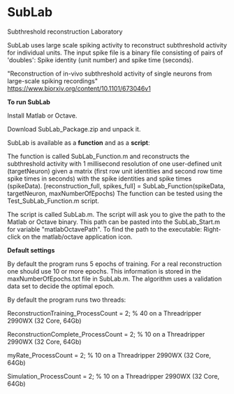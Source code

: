 # SubLab
Subthreshold reconstruction Laboratory

SubLab uses large scale spiking activity to reconstruct subthreshold activity for individual units. The input spike file is a binary file consisting of pairs of 'doubles': Spike identity (unit number) and spike time (seconds).

"Reconstruction of in-vivo subthreshold activity of single neurons from large-scale spiking recordings"
https://www.biorxiv.org/content/10.1101/673046v1



**To run SubLab**

Install Matlab or Octave.

Download SubLab_Package.zip and unpack it.

SubLab is available as a **function** and as a **script**:

The function is called SubLab_Function.m and reconstructs the subthreshold activity with 1 millisecond resolution of one user-defined unit (targetNeuron) given a matrix (first row unit identities and second row time spike times in seconds) with the spike identities and spike times (spikeData).
[reconstruction_full, spikes_full] = SubLab_Function(spikeData, targetNeuron, maxNumberOfEpochs)
The function can be tested using the Test_SubLab_Function.m script.

The script is called SubLab.m. The script will ask you to give the path to the Matlab or Octave binary. This path can be pasted into the SubLab_Start.m for variable "matlabOctavePath". To find the path to the executable: Right-click on the matlab/octave application icon.



**Default settings**

By default the program runs 5 epochs of training. For a real reconstruction one should use 10 or more epochs. This information is stored in the maxNumberOfEpochs.txt file in SubLab.m. The algorithm uses a validation data set to decide the optimal epoch. 

By default the program runs two threads:

ReconstructionTraining_ProcessCount = 2; % 40 on a Threadripper 2990WX (32 Core, 64Gb)

ReconstructionComplete_ProcessCount = 2; % 10 on a Threadripper 2990WX (32 Core, 64Gb)

myRate_ProcessCount = 2; % 10 on a Threadripper 2990WX (32 Core, 64Gb)

Simulation_ProcessCount = 2; % 10 on a Threadripper 2990WX (32 Core, 64Gb)
